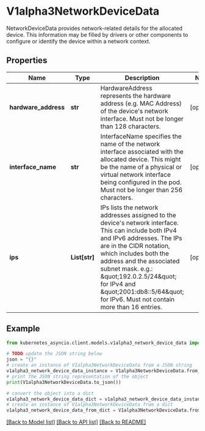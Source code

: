 # V1alpha3NetworkDeviceData

NetworkDeviceData provides network-related details for the allocated device. This information may be filled by drivers or other components to configure or identify the device within a network context.

## Properties

Name | Type | Description | Notes
------------ | ------------- | ------------- | -------------
**hardware_address** | **str** | HardwareAddress represents the hardware address (e.g. MAC Address) of the device&#39;s network interface.  Must not be longer than 128 characters. | [optional] 
**interface_name** | **str** | InterfaceName specifies the name of the network interface associated with the allocated device. This might be the name of a physical or virtual network interface being configured in the pod.  Must not be longer than 256 characters. | [optional] 
**ips** | **List[str]** | IPs lists the network addresses assigned to the device&#39;s network interface. This can include both IPv4 and IPv6 addresses. The IPs are in the CIDR notation, which includes both the address and the associated subnet mask. e.g.: \&quot;192.0.2.5/24\&quot; for IPv4 and \&quot;2001:db8::5/64\&quot; for IPv6.  Must not contain more than 16 entries. | [optional] 

## Example

```python
from kubernetes_asyncio.client.models.v1alpha3_network_device_data import V1alpha3NetworkDeviceData

# TODO update the JSON string below
json = "{}"
# create an instance of V1alpha3NetworkDeviceData from a JSON string
v1alpha3_network_device_data_instance = V1alpha3NetworkDeviceData.from_json(json)
# print the JSON string representation of the object
print(V1alpha3NetworkDeviceData.to_json())

# convert the object into a dict
v1alpha3_network_device_data_dict = v1alpha3_network_device_data_instance.to_dict()
# create an instance of V1alpha3NetworkDeviceData from a dict
v1alpha3_network_device_data_from_dict = V1alpha3NetworkDeviceData.from_dict(v1alpha3_network_device_data_dict)
```
[[Back to Model list]](../README.md#documentation-for-models) [[Back to API list]](../README.md#documentation-for-api-endpoints) [[Back to README]](../README.md)


